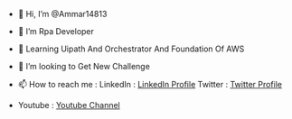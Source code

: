 - 👋  Hi, I’m @Ammar14813
- 👀 I’m Rpa Developer
- 🌱 Learning Uipath And Orchestrator And Foundation Of AWS
- 💞️ I’m looking to Get New Challenge 
- 📫 How to reach me :
          LinkedIn : [LinkedIn Profile](https://www.linkedin.com/in/ammar-abdelrazek-98534216b/)
          Twitter : [Twitter Profile](https://twitter.com/Ammar14813)
          
          
- Youtube : [Youtube Channel](https://www.youtube.com/channel/UCc3Y7AI0itYzuFjQhQrk6UA)
  

